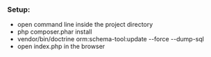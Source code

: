 ### Setup:

- open command line inside the project directory
- php composer.phar install
- vendor/bin/doctrine orm:schema-tool:update --force --dump-sql
- open index.php in the browser